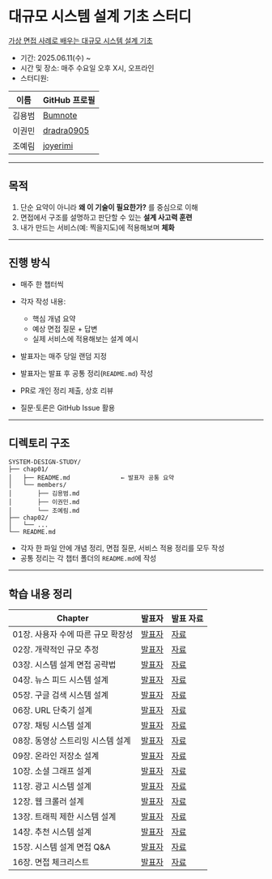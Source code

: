 # 대규모 시스템 설계 기초 스터디

[가상 면접 사례로 배우는 대규모 시스템 설계 기초](http://www.yes24.com/Product/Goods/102819435)

* 기간: 2025.06.11(수) \~ 
* 시간 및 장소: 매주 수요일 오후 X시, 오프라인
* 스터디원:

| 이름         | GitHub 프로필                                             |
| ---------- | ------------------------------------------------------ |
| 김용범    | [Bumnote](https://github.com/Bumnote)       |
| 이권민 | [dradra0905](https://github.com/dradra0905) |
| 조예림   | [joyerimi](https://github.com/joyerimi)     |

---

## 목적

1. 단순 요약이 아니라 **왜 이 기술이 필요한가?** 를 중심으로 이해
2. 면접에서 구조를 설명하고 판단할 수 있는 **설계 사고력 훈련**
3. 내가 만드는 서비스(예: 찍을지도)에 적용해보며 **체화**

---

## 진행 방식

* 매주 한 챕터씩
* 각자 작성 내용:

  * 핵심 개념 요약
  * 예상 면접 질문 + 답변
  * 실제 서비스에 적용해보는 설계 예시
* 발표자는 매주 당일 랜덤 지정
* 발표자는 발표 후 공통 정리(`README.md`) 작성
* PR로 개인 정리 제출, 상호 리뷰
* 질문·토론은 GitHub Issue 활용

---

## 디렉토리 구조

```
SYSTEM-DESIGN-STUDY/
├── chap01/
│   ├── README.md              ← 발표자 공통 요약
│   └── members/
│       ├── 김용범.md
│       ├── 이권민.md
│       └── 조예림.md
├── chap02/
│   └── ...
└── README.md
```

* 각자 한 파일 안에 개념 정리, 면접 질문, 서비스 적용 정리를 모두 작성
* 공통 정리는 각 챕터 폴더의 `README.md`에 작성

---

## 학습 내용 정리

| Chapter               | 발표자     | 발표 자료  |
| --------------------- | ------- | ------ |
| 01장. 사용자 수에 따른 규모 확장성 | [발표자]() | [자료]() |
| 02장. 개략적인 규모 추정       | [발표자]() | [자료]() |
| 03장. 시스템 설계 면접 공략법    | [발표자]() | [자료]() |
| 04장. 뉴스 피드 시스템 설계     | [발표자]() | [자료]() |
| 05장. 구글 검색 시스템 설계     | [발표자]() | [자료]() |
| 06장. URL 단축기 설계       | [발표자]() | [자료]() |
| 07장. 채팅 시스템 설계        | [발표자]() | [자료]() |
| 08장. 동영상 스트리밍 시스템 설계  | [발표자]() | [자료]() |
| 09장. 온라인 저장소 설계       | [발표자]() | [자료]() |
| 10장. 소셜 그래프 설계        | [발표자]() | [자료]() |
| 11장. 광고 시스템 설계        | [발표자]() | [자료]() |
| 12장. 웹 크롤러 설계         | [발표자]() | [자료]() |
| 13장. 트래픽 제한 시스템 설계    | [발표자]() | [자료]() |
| 14장. 추천 시스템 설계        | [발표자]() | [자료]() |
| 15장. 시스템 설계 면접 Q\&A   | [발표자]() | [자료]() |
| 16장. 면접 체크리스트         | [발표자]() | [자료]() |